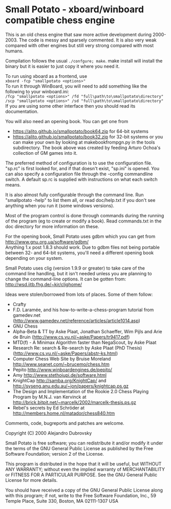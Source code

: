 Small Potato - xboard/winboard compatible chess engine
======================================================

This is an old chess engine that saw more active development during 2000-2003.  The code is messy and sparsely commented.  It is also very weak compared with other engines but still very strong compared with most humans. 

Compilation follows the usual `./confgure; make`.  make install will install the binary but it is easier to just copy it where you need it.

To run using xboard as a frontend, use  
`xboard -fcp "smallpotato <options>"`  
To run it through WinBoard, you will need to add something like the following to your winboard.ini:  
`/fcp "smallpotato <options>" /fd "full\path\to\smallpotato\directory"`  
`/scp "smallpotato <options>" /sd "full\path\to\smallpotato\directory"`  
If you are using some other interface then you should read its documentation.

You will also need an opening book. You can get one from 
- https://alito.github.io/smallpotato/book64.zip for 64-bit systems
- https://alito.github.io/smallpotato/book32.zip for 32-bit systems
or you can make your own by looking at makebookfrompgn.py in the tools subdirectory. The book above was created by feeding Arturo Ochoa's collection of GM games into it.

The preferred method of configuration is to use the configuration file.  "sp.rc" is first looked
for, and if that doesn't exist, "sp.ini" is opened.  You can also specify a configuration file
through the -config commandline switch.  A default sp.rc is supplied with instructions on what each
switch means.

It is also almost fully configurable through the command line.  Run "smallpotato -help" to list them
all, or read doc/help.txt if you don't see anything when you run it (some windows versions).

Most of the program control is done through commands during the running of the program (eg to create or
modify a book).  Read commands.txt in the doc directory for more information on these.

For the opening book, Small Potato uses gdbm which you can get from http://www.gnu.org.ua/software/gdbm/  
Anything 1.x post 1.8.3 should work. Due to gdbm files not being portable between 32- and 64-bit systems, you'll need a different opening book depending on your system.

Small Potato uses clig (version 1.9.9 or greater) to take care of the command line handling, but it
isn't needed unless you are planning to change the command-line options.  It can
be gotten from: http://wsd.iitb.fhg.de/~kir/clighome/

Ideas were stolen/borrowed from lots of places.  Some of them follow:

- Crafty
- F.D. Laramée, and his how-to-write-a-chess-program tutorial from gamedev.net (http://www.gamedev.net/reference/articles/article1014.asp)
- GNU Chess
- Alpha-Beta & TT by Aske Plaat, Jonathan Schaeffer, Wim Pijls and Arie de Bruin (http://www.cs.vu.nl/~aske/Papers/tr9417.pdf)
- MTD(f) - A Minimax Algorithm faster than NegaScout, by Aske Plaat
- Research Re: search & Re-search by Aske Plaat (PhD Thesis)  (http://www.cs.vu.nl/~aske/Papers/abstr-ks.html)
- Computer Chess Web Site by Bruise Moreland http://www.seanet.com/~brucemo/chess.htm
- Pepito <http://www.winboardengines.de/pepito/>
- Amy <http://www.stethojupi.de/software.html>
- KnightCap <http://samba.org/KnightCap/> and http://syseng.anu.edu.au/~jon/papers/knightcap.ps.gz
- The Design and Implementation of the Rookie 2.0 Chess Playing Program by M.N.J. van Kervinck at http://brick.bitpit.net/~marcelk/2002/marcelk-thesis.ps.gz
- Rebel's secrets by Ed Schröder at http://members.home.nl/matador/chess840.htm


Comments, code, bugreports and patches are welcome.


  Copyright (C) 2000 Alejandro Dubrovsky

  Small Potato is free software; you can redistribute it and/or modify
  it under the terms of the GNU General Public License as published by
  the Free Software Foundation; version 2 of the License.

  This program is distributed in the hope that it will be useful,
  but WITHOUT ANY WARRANTY; without even the implied warranty of
  MERCHANTABILITY or FITNESS FOR A PARTICULAR PURPOSE.  See the
  GNU General Public License for more details.

  You should have received a copy of the GNU General Public License
  along with this program; if not, write to the Free Software
  Foundation, Inc., 59 Temple Place, Suite 330, Boston, MA  02111-1307  USA
